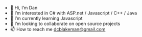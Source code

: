 - 👋 Hi, I’m Dan
- 👀 I’m interested in C# with ASP.net / Javascript / C++ / Java
- 🌱 I’m currently learning Javascript
- 💞️ I’m looking to collaborate on open source projects
- 📫 How to reach me dcblakeman@gmail.com

<!---
dcblakeman/dcblakeman is a ✨ special ✨ repository because its `README.md` (this file) appears on your GitHub profile.
You can click the Preview link to take a look at your changes.
--->
